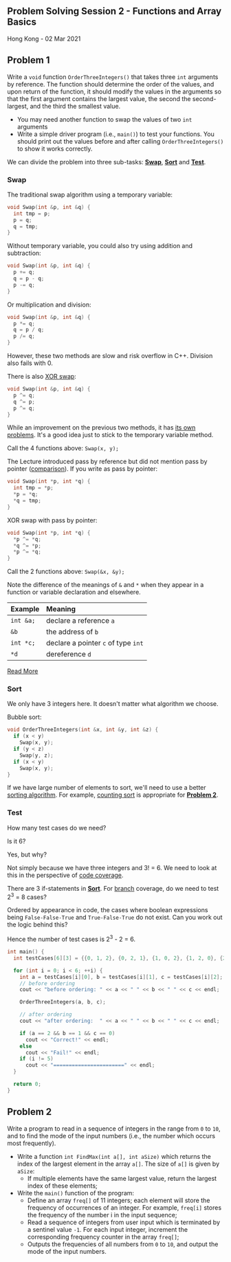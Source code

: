 ## Problem Solving Session 2 - Functions and Array Basics

Hong Kong - 02 Mar 2021

## Problem 1

Write a `void` function `OrderThreeIntegers()` that takes three `int` arguments by reference. The function should determine the order of the values, and upon return of the function, it should modify the values in the arguments so that the first argument contains the largest value, the second the second-largest, and the third the smallest value.

- You may need another function to swap the values of two `int` arguments
- Write a simple driver program (i.e., `main()`) to test your functions. You should print out the values before and after calling `OrderThreeIntegers()` to show it works correctly.

We can divide the problem into three sub-tasks: [**Swap**](#swap), [**Sort**](#sort) and [**Test**](#test). 

### Swap

The traditional swap algorithm using a temporary variable:
```cpp
void Swap(int &p, int &q) {
  int tmp = p;
  p = q;
  q = tmp;
}
```

Without temporary variable, you could also try using addition and subtraction:
```cpp
void Swap(int &p, int &q) {
  p += q;
  q = p - q;
  p -= q;
}
```

Or multiplication and division:
```cpp
void Swap(int &p, int &q) {
  p *= q;
  q = p / q;
  p /= q;
}
```

However, these two methods are slow and risk overflow in C++. Division also fails with 0. 

There is also [XOR swap](https://en.wikipedia.org/wiki/XOR_swap_algorithm):
```cpp
void Swap(int &p, int &q) {
  p ^= q;
  q ^= p;
  p ^= q;
}
```

While an improvement on the previous two methods, it has [its own problems](https://en.wikipedia.org/wiki/XOR_swap_algorithm#Reasons_for_avoidance_in_practice). It's a good idea just to stick to the temporary variable method. 

Call the 4 functions above: `Swap(x, y);`

The Lecture introduced pass by reference but did not mention pass by pointer ([comparison](https://www.geeksforgeeks.org/passing-by-pointer-vs-passing-by-reference-in-c/)). If you write as pass by pointer:
```cpp
void Swap(int *p, int *q) {
  int tmp = *p;
  *p = *q;
  *q = tmp;
}
```

XOR swap with pass by pointer:
```cpp
void Swap(int *p, int *q) {
  *p ^= *q;
  *q ^= *p;
  *p ^= *q;
}
```

Call the 2 functions above: `Swap(&x, &y);`

Note the difference of the meanings of `&` and `*` when they appear in a function or variable declaration and elsewhere. 

| Example   | Meaning                             |
| :-------- | :---------------------------------- |
| `int &a;` | declare a reference `a`             |
| `&b`      | the address of `b`                  |
| `int *c;` | declare a pointer `c` of type `int` |
| `*d`      | dereference `d`                     |

[Read More](https://www3.ntu.edu.sg/home/ehchua/programming/cpp/cp4_PointerReference.html)

### Sort

We only have 3 integers here. It doesn't matter what algorithm we choose. 

Bubble sort:
```cpp
void OrderThreeIntegers(int &x, int &y, int &z) {
  if (x < y)
    Swap(x, y);
  if (y < z)
    Swap(y, z);
  if (x < y)
    Swap(x, y);
}
```

If we have large number of elements to sort, we'll need to use a better [sorting algorithm](https://en.wikipedia.org/wiki/Sorting_algorithm). For example, [counting sort](https://en.wikipedia.org/wiki/Counting_sort) is appropriate for [**Problem 2**](#problem-2).

### Test

How many test cases do we need? 

Is it 6? 

Yes, but why?

Not simply because we have three integers and 3! = 6. We need to look at this in the perspective of [code coverage](https://en.wikipedia.org/wiki/Code_coverage). 

There are 3 if-statements in [**Sort**](#sort). For [branch](https://en.wikipedia.org/wiki/Decision-to-decision_path) coverage, do we need to test 2<sup>3</sup> = 8 cases? 

Ordered by appearance in code, the cases where boolean expressions being `False-False-True` and `True-False-True` do not exist. Can you work out the logic behind this?

Hence the number of test cases is 2<sup>3</sup> - 2 = 6.

```cpp
int main() {
  int testCases[6][3] = {{0, 1, 2}, {0, 2, 1}, {1, 0, 2}, {1, 2, 0}, {2, 0, 1}, {2, 1, 0}};

  for (int i = 0; i < 6; ++i) {
    int a = testCases[i][0], b = testCases[i][1], c = testCases[i][2];
    // before ordering
    cout << "before ordering: " << a << " " << b << " " << c << endl;

    OrderThreeIntegers(a, b, c);

    // after ordering
    cout << "after ordering:  " << a << " " << b << " " << c << endl;

    if (a == 2 && b == 1 && c == 0)
      cout << "Correct!" << endl;
    else
      cout << "Fail!" << endl;
    if (i != 5)
      cout << "=======================" << endl;
  }

  return 0;
}
```

## Problem 2

Write a program to read in a sequence of integers in the range from `0` to `10`, and to find the mode of the input numbers (i.e., the number which occurs most frequently).

- Write a function `int FindMax(int a[], int aSize)` which returns the index of the largest element in the array `a[]`. The size of `a[]` is given by `aSize`:
  - If multiple elements have the same largest value, return the largest index of these elements;
- Write the `main()` function of the program:
  - Define an array `freq[]` of 11 integers; each element will store the frequency of occurrences of an integer. For example, `freq[i]` stores the frequency of the number i in the input sequence;
  - Read a sequence of integers from user input which is terminated by a sentinel value `-1`. For each input integer, increment the corresponding frequency counter in the array `freq[]`;
  - Outputs the frequencies of all numbers from `0` to `10`, and output the mode of the input numbers.
